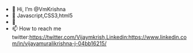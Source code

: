- 👋 Hi, I’m @VmKrishna
- 👀 Javascript,CSS3,html5
- 🌱 
- 📫 How to reach me twitter:https://twitter.com/Vijaymkrish,Linkedin:https://www.linkedin.com/in/vijayamuralikrishna-j-04bb16215/

<!---
Vijay-Lat/Vijay-Lat is a ✨ special ✨ repository because its `README.md` (this file) appears on your GitHub profile.
You can click the Preview link to take a look at your changes.
--->

